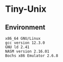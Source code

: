 # Tiny-Unix

## Environment

```
x86_64 GNU/Linux
gcc version 12.3.0
GNU ld 2.41
NASM version 2.16.01
Bochs x86 Emulator 2.6.8
```
